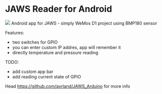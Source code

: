# JAWS Reader for Android
<img src="https://raw.githubusercontent.com/avrland/JAWS_Reader/master/screen.PNG"/>
Android app for JAWS - simply WeMos D1 project using BMP180 sensor

Features:
- two switches for GPIO
- you can enter custom IP addres, app will remember it
- directly temperature and pressure reading

TODO:
- add custom app bar
- add reading current state of GPIO


Head https://github.com/avrland/JAWS_Arduino for more info
